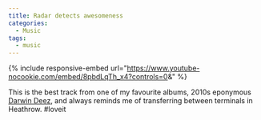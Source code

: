 ```yaml
---
title: Radar detects awesomeness
categories:
  - Music
tags:
  - music
---
```


{% include responsive-embed url="https://www.youtube-nocookie.com/embed/8pbdLqTh_x4?controls=0&amp;" %}

This is the best track from one of my favourite albums, 2010s eponymous [Darwin Deez]("http://en.wikipedia.org/wiki/Darwin_Deez_(album)"), and always reminds me of transferring between terminals in Heathrow. #loveit
